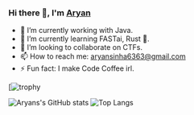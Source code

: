### Hi there 👋, I'm [Aryan](https://aa-ryan.github.io)


- 🔭 I’m currently working with Java.
- 🌱 I’m currently learning FASTai, Rust 🦀.
- 👯 I’m looking to collaborate on CTFs.
- 📫 How to reach me: aryansinha6363@gmail.com
- ⚡ Fun fact: I make Code Coffee irl.

[![trophy](https://github-profile-trophy.vercel.app/?username=aa-ryan&no-bg=true&theme=monokai&rank=SECRET,SSS,SS,S,AA,A,B&row=3&column=2)

![Aryans's GitHub stats](https://github-readme-stats.vercel.app/api?username=aa-ryan&count_private=true&include_all_commits=true&theme=dracula)
![Top Langs](https://github-readme-stats.vercel.app/api/top-langs/?username=aa-ryan&layout=compact&langs_count=8&theme=onedark)



